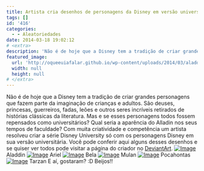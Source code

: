 ```yaml
---
title: Artista cria desenhos de personagens da Disney em versão universitária
tags: []
id: '416'
categories:
  - - Aleatoriedades
date: 2014-03-18 19:02:12
# <extra>
description: 'Não é de hoje que a Disney tem a tradição de criar grandes personagens que fazem parte da imaginação de crianças e adultos. São deuses, princesas, guerreiros, fadas, leões e outros seres incríveis retirados de histórias clássicas da literatura. Mas e se esses personagens todos fossem repensados como universitários? Qual seria a aparência do Alladin nos seus tempos de faculdade? Com muita criatividade e competência um artista resolveu criar a série Disney University só com os personagens Disney em sua versão universitária. Você pode conferir aqui alguns desses desenhos e se quiser ver todos pode visitar a página do criador no DeviantArt. E aí, gostaram? 😀 Beijos!!'
featured_image: 
  url: 'http://oqueeuiafalar.github.io/wp-content/uploads/2014/03/aladdin.jpg?w=650'
  width: null
  height: null
# </extra>
---
```


Não é de hoje que a Disney tem a tradição de criar grandes personagens que fazem parte da imaginação de crianças e adultos. São deuses, princesas, guerreiros, fadas, leões e outros seres incríveis retirados de histórias clássicas da literatura. Mas e se esses personagens todos fossem repensados como universitários? Qual seria a aparência do Alladin nos seus tempos de faculdade? Com muita criatividade e competência um artista resolveu criar a série Disney University só com os personagens Disney em sua versão universitária. Você pode conferir aqui alguns desses desenhos e se quiser ver todos pode visitar a página do criador no [DeviantArt](http://www.deviantart.com/morelikethis/357588228 "DeviantArt"). [![Image](http://162.243.62.160/wp-content/uploads/2014/03/aladdin.jpg?w=650)](http://162.243.62.160/wp-content/uploads/2014/03/aladdin.jpg) Aladdin [![Image](http://162.243.62.160/wp-content/uploads/2014/03/ariel.jpg?w=650)](http://162.243.62.160/wp-content/uploads/2014/03/ariel.jpg) Ariel [![Image](http://162.243.62.160/wp-content/uploads/2014/03/bela.jpg?w=650)](http://162.243.62.160/wp-content/uploads/2014/03/bela.jpg) Bela [![Image](http://162.243.62.160/wp-content/uploads/2014/03/mulan.jpg?w=650)](http://162.243.62.160/wp-content/uploads/2014/03/mulan.jpg) Mulan [![Image](http://162.243.62.160/wp-content/uploads/2014/03/pocahontas.jpg?w=650)](http://162.243.62.160/wp-content/uploads/2014/03/pocahontas.jpg) Pocahontas [![Image](http://162.243.62.160/wp-content/uploads/2014/03/tarzan.jpg?w=650)](http://162.243.62.160/wp-content/uploads/2014/03/tarzan.jpg) Tarzan E aí, gostaram? :D Beijos!!
